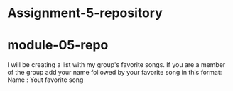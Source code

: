 # Assignment-5-repository
# module-05-repo
I will be creating a list with my group's favorite songs. If you are a member of the group add your name followed by your favorite song in this format:
Name : Yout favorite song
